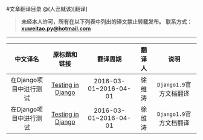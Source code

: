 #文章翻译目录
@(人丑就该)[翻译]

>**未经本人许可，所有在以下列表中列出的译文禁止转载发布。**
>**联系方式：xuweitao.py@hotmail.com**

--------------------------------------

|中文译名|原标题和链接|翻译周期|翻译人|说明|
|:-----:|:-----:|:-----:|:----:|:-------:|
|在Django项目中进行测试|[Testing in Django](https://docs.djangoproject.com/en/1.9/topics/testing/)|2016-03-01~2016-04-01|徐维涛|`Django1.9`官方文档翻译|
|在Django项目中进行测试|[Testing in Django](https://docs.djangoproject.com/en/1.9/topics/testing/)|2016-03-01~2016-04-01|徐维涛|`Django1.9`官方文档翻译|

